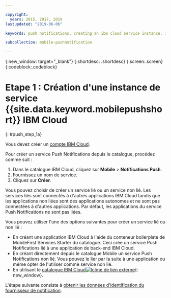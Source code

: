 ```yaml
---

copyright:
  years: 2015, 2017, 2019
lastupdated: "2019-06-06"

keywords: push notifications, creating an ibm cloud service instance, ibm cloud service

subcollection: mobile-pushnotification

---
```


{:new_window: target="_blank"}
{:shortdesc: .shortdesc}
{:screen:.screen}
{:codeblock:.codeblock}

# Etape 1 : Création d'une instance de service {{site.data.keyword.mobilepushshort}} IBM Cloud
{: #push_step_1a}

Vous devez créer un [compte IBM Cloud](https://cloud.ibm.com/).

Pour créer un service Push Notifications depuis le catalogue, procédez comme suit :

1. Dans le catalogue IBM Cloud, cliquez sur **Mobile** > **Notifications Push**.
2. Fournissez un nom de service. 
3. Cliquez sur **Créer**. 

Vous pouvez choisir de créer un service lié ou un service non lié. Les services liés sont connectés à d'autres applications IBM Cloud tandis que les applications non liées sont des applications autonomes et ne sont pas connectées à d'autres applications. Par défaut, les applications du service Push Notifications ne sont pas liées.

Vous pouvez utiliser l'une des options suivantes pour créer un service lié ou non lié :

- En créant une application IBM Cloud à l'aide du conteneur boilerplate de MobileFirst Services Starter du catalogue. Ceci crée un service Push Notifications lié à une application de back-end IBM Cloud.
- En créant directement depuis le catalogue Mobile un service Push Notifications non lié. Vous pouvez le lier par la suite à une
application ou même opter de l'utiliser comme service non lié. 
- En utilisant le [catalogue IBM Cloud![Icône de lien externe](../../icons/launch-glyph.svg "Icône de lien externe")](https://cloud.ibm.com/catalog/){: new_window}.

L'étape suivante consiste à [obtenir les données d'identification du fournisseur de notification](/docs/services/mobilepush?topic=mobile-pushnotification-push_step_1).




